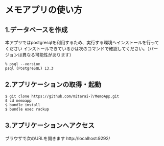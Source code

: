 # メモアプリの使い方

## 1.データベースを作成
本アプリではpostgresqlを利用するため、実行する環境へインストールを行ってください
インストールできているかは次のコマンドで確認してください。（バージョンは異なる可能性があります）
```
% psql --version
psql (PostgreSQL) 13.3
```

## 2.アプリケーションの取得・起動
```
$ git clone https://github.com/mitarai-7/MemoApp.git
$ cd memoapp
$ bundle install
$ bundle exec rackup
```

## 3.アプリケーションへアクセス
ブラウザで次のURLを開きます
http://localhost:9292/

